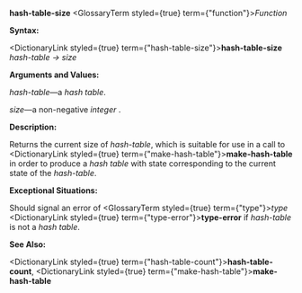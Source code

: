 **hash-table-size** <GlossaryTerm styled={true} term={"function"}><i>Function</i></GlossaryTerm> 



**Syntax:** 



<DictionaryLink styled={true} term={"hash-table-size"}><b>hash-table-size</b></DictionaryLink> *hash-table → size* 



**Arguments and Values:** 



*hash-table*—a *hash table*. 



*size*—a non-negative *integer* . 



**Description:** 



Returns the current size of *hash-table*, which is suitable for use in a call to <DictionaryLink styled={true} term={"make-hash-table"}><b>make-hash-table</b></DictionaryLink> in order to produce a *hash table* with state corresponding to the current state of the *hash-table*. 



**Exceptional Situations:** 



Should signal an error of <GlossaryTerm styled={true} term={"type"}><i>type</i></GlossaryTerm> <DictionaryLink styled={true} term={"type-error"}><b>type-error</b></DictionaryLink> if *hash-table* is not a *hash table*. 



**See Also:** 



<DictionaryLink styled={true} term={"hash-table-count"}><b>hash-table-count</b></DictionaryLink>, <DictionaryLink styled={true} term={"make-hash-table"}><b>make-hash-table</b></DictionaryLink> 



